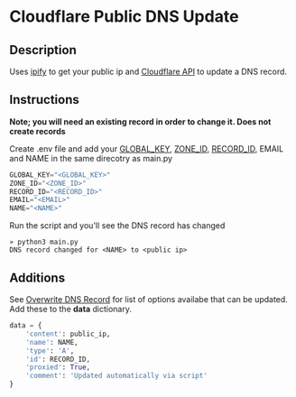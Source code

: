 # Cloudflare Public DNS Update

## Description

Uses [ipify](https://www.ipify.org/) to get your public ip and [Cloudflare API](https://developers.cloudflare.com/api/) to update a DNS record.


## Instructions

**Note; you will need an existing record in order to change it. Does not create records**

Create .env file and add your [GLOBAL_KEY](https://dash.cloudflare.com/profile/api-tokens), [ZONE_ID](https://developers.cloudflare.com/fundamentals/setup/find-account-and-zone-ids/), [RECORD_ID](https://developers.cloudflare.com/api/operations/dns-records-for-a-zone-list-dns-records), EMAIL and NAME in the same direcotry as main.py

```python
GLOBAL_KEY="<GLOBAL_KEY>"
ZONE_ID="<ZONE_ID>"
RECORD_ID="<RECORD_ID>"
EMAIL="<EMAIL>"
NAME="<NAME>"
```
Run the script and you'll see the DNS record has changed

```
» python3 main.py
DNS record changed for <NAME> to <public ip>
```

## Additions

See [Overwrite DNS Record](https://developers.cloudflare.com/api/operations/dns-records-for-a-zone-update-dns-record) for list of options availabe that can be updated. Add these to the **data** dictionary.

```python
data = {
    'content': public_ip,
    'name': NAME,
    'type': 'A',
    'id': RECORD_ID,
    'proxied': True,
    'comment': 'Updated automatically via script'
}
```


